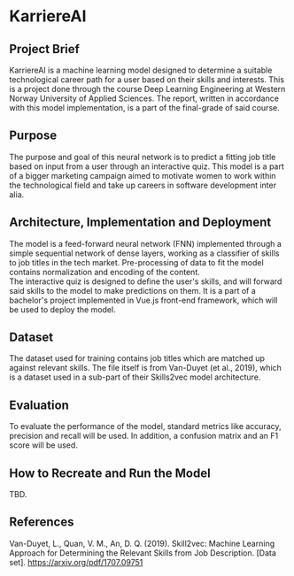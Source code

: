 # KarriereAI
## Project Brief
KarriereAI is a machine learning model designed to determine a suitable technological career path for a user based on their skills and interests.
This is a project done through the course Deep Learning Engineering at Western Norway University of Applied Sciences. 
The report, written in accordance with this model implementation, is a part of the final-grade of said course.

## Purpose
The purpose and goal of this neural network is to predict a fitting job title based on input from a user through an interactive quiz. 
This model is a part of a bigger marketing campaign aimed to motivate women to work within the technological field and take up careers in software development inter alia.

## Architecture, Implementation and Deployment
The model is a feed-forward neural network (FNN) implemented through a simple sequential network of dense layers, working as a classifier of skills to job titles in the tech market. 
Pre-processing of data to fit the model contains normalization and encoding of the content.
<br/>
The interactive quiz is designed to define the user's skills, and will forward said skills to the model to make predictions on them. 
It is a part of a bachelor's project implemented in Vue.js front-end framework, which will be used to deploy the model.

## Dataset
The dataset used for training contains job titles which are matched up against relevant skills. 
The file itself is from Van-Duyet (et al., 2019), which is a dataset used in a sub-part of their Skills2vec model architecture.

## Evaluation
To evaluate the performance of the model, standard metrics like accuracy, precision and recall will be used. In addition, a confusion matrix and an F1 score will be used.

## How to Recreate and Run the Model
TBD.

## References
Van-Duyet, L., Quan, V. M., An, D. Q. (2019). Skill2vec: Machine Learning Approach for Determining the Relevant Skills from Job Description. [Data set]. https://arxiv.org/pdf/1707.09751
